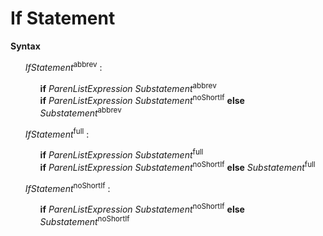 # If Statement

**Syntax**

<ul>
    <i>IfStatement</i><sup>abbrev</sup> :
    <ul>
        <b>if</b> <i>ParenListExpression</i> <i>Substatement</i><sup>abbrev</sup><br>
        <b>if</b> <i>ParenListExpression</i> <i>Substatement</i><sup>noShortIf</sup> <b>else</b> <i>Substatement</i><sup>abbrev</sup>
    </ul>
</ul>

<ul>
    <i>IfStatement</i><sup>full</sup> :
    <ul>
        <b>if</b> <i>ParenListExpression</i> <i>Substatement</i><sup>full</sup><br>
        <b>if</b> <i>ParenListExpression</i> <i>Substatement</i><sup>noShortIf</sup> <b>else</b> <i>Substatement</i><sup>full</sup>
    </ul>
</ul>

<ul>
    <i>IfStatement</i><sup>noShortIf</sup> :
    <ul>
        <b>if</b> <i>ParenListExpression</i> <i>Substatement</i><sup>noShortIf</sup> <b>else</b> <i>Substatement</i><sup>noShortIf</sup>
    </ul>
</ul>